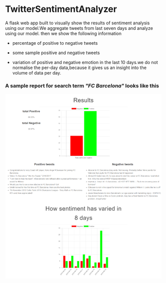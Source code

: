 # TwitterSentimentAnalyzer

A flask web app built to visually show the results of sentiment analysis using our model.We aggregate tweets from last seven days 
and analyze using our model. then we show the following information

  - percentage of positive to negative tweets
  
  - some sample positive and negative tweets
  
  - variation of positive and negative emotion in the last 10 days.we do not normalise the per-day data,because it gives us an insight
    into the volume of data per day.
      
### A sample report for search term *"FC Barcelona"*  looks like this

![sample image](https://raw.githubusercontent.com/uttariya/TwitterSentimentAnalyzer/master/sample_report.png)
